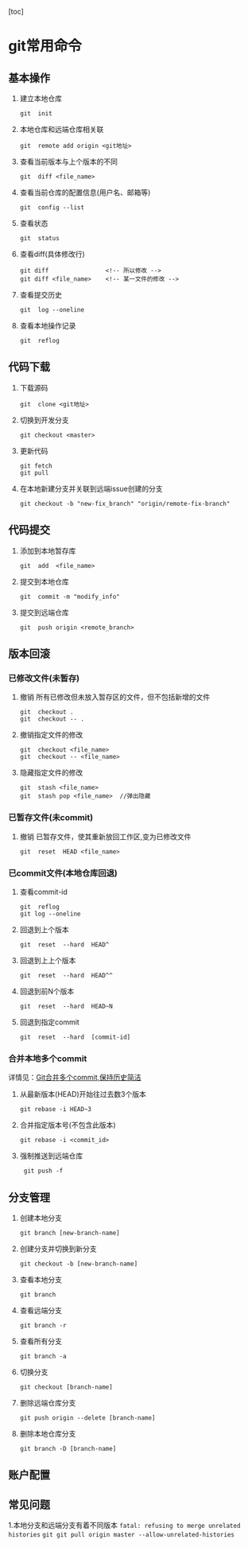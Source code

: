 [toc]  

# git常用命令  
## 基本操作
1. 建立本地仓库
    ```git
    git  init
    ```
2. 本地仓库和远端仓库相关联
    ```git
    git  remote add origin <git地址>
    ```
3. 查看当前版本与上个版本的不同
    ```git
    git  diff <file_name>
    ```
4. 查看当前仓库的配置信息(用户名、邮箱等)
    ```git
    git  config --list
    ```
5. 查看状态
    ```git
    git  status
    ```
6. 查看diff(具体修改行)
    ```git
    git diff                <!-- 所以修改 -->
    git diff <file_name>    <!-- 某一文件的修改 -->
    ```
7. 查看提交历史
    ```git
    git  log --oneline
    ```
8. 查看本地操作记录
    ```git
    git  reflog
    ```

## 代码下载
1. 下载源码
    ```git
    git  clone <git地址>
    ```
2. 切换到开发分支
    ```git
    git checkout <master>
    ```
3. 更新代码
    ```git
    git fetch
    git pull
    ```
4. 在本地新建分支并关联到远端issue创建的分支
    ```git
    git checkout -b "new-fix_branch" "origin/remote-fix-branch"
    ```
## 代码提交
1. 添加到本地暂存库
    ```git
    git  add  <file_name>
    ```
2. 提交到本地仓库
    ```git
    git  commit -m "modify_info"
    ```
3. 提交到远端仓库
    ```git
    git  push origin <remote_branch>
    ```
## 版本回滚
### 已修改文件(未暂存)
1. 撤销 所有已修改但未放入暂存区的文件，但不包括新增的文件
    ```git
    git  checkout .
    git  checkout -- .
    ```
2. 撤销指定文件的修改
    ```git
    git  checkout <file_name>
    git  checkout -- <file_name>
    ```
3. 隐藏指定文件的修改
    ```git
    git  stash <file_name>
    git  stash pop <file_name>  //弹出隐藏
    ```
### 已暂存文件(未commit)
1. 撤销 已暂存文件，使其重新放回工作区,变为已修改文件
    ```git
    git  reset  HEAD <file_name>
    ```
### 已commit文件(本地仓库回退)
1. 查看commit-id
    ```git
    git  reflog
    git log --oneline
    ```
2. 回退到上个版本
    ```git
    git  reset  --hard  HEAD^
    ```
3. 回退到上上个版本
    ```git
    git  reset  --hard  HEAD^^
    ```
4. 回退到前N个版本
    ```git
    git  reset  --hard  HEAD~N
    ```
5. 回退到指定commit
    ```git
    git  reset  --hard  [commit-id]
    ```
### 合并本地多个commit
详情见：[Git合并多个commit,保持历史简洁](https://cloud.tencent.com/developer/article/1690638)
1. 从最新版本(HEAD)开始往过去数3个版本
    ```git
    git rebase -i HEAD~3
    ```
2. 合并指定版本号(不包含此版本)
    ```git
    git rebase -i <commit_id>
    ```
3. 强制推送到远端仓库 
   ```git
    git push -f
    ```
## 分支管理
1. 创建本地分支
    ```git
    git branch [new-branch-name]
    ```
2. 创建分支并切换到新分支
    ```git
    git checkout -b [new-branch-name]
    ```
3. 查看本地分支
    ```git
    git branch
    ```
4. 查看远端分支
    ```git
    git branch -r
    ```
5. 查看所有分支
    ```git
    git branch -a
    ```
6. 切换分支
    ```git
    git checkout [branch-name]
    ```
7. 删除远端仓库分支
    ```git
    git push origin --delete [branch-name]
    ```
8. 删除本地仓库分支
    ```git
    git branch -D [branch-name]
    ```
## 账户配置

## 常见问题
1.本地分支和远端分支有着不同版本 `fatal: refusing to merge unrelated histories`
    ```git
    git pull origin master --allow-unrelated-histories
    ```